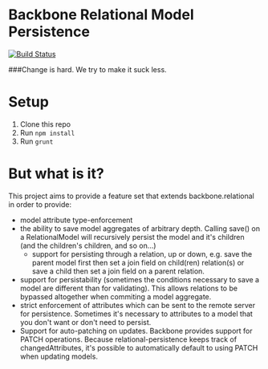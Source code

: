 Backbone Relational Model Persistence
=====================================
[![Build
Status](https://travis-ci.org/ShopIgniter/backbone.relational-persistence.png?branch=master)](https://travis-ci.org/ShopIgniter/backbone.relational-persistence)

###Change is hard. We try to make it suck less.

# Setup

1. Clone this repo
2. Run `npm install`
3. Run `grunt`

# But what is it?

This project aims to provide a feature set that extends backbone.relational in order to provide:

* model attribute type-enforcement
* the ability to save model aggregates of arbitrary depth. Calling save() on a RelationalModel will recursively persist the model and it's children (and the children's children, and so on...)
  - support for persisting through a relation, up or down, e.g. save the parent model first then set a join field on child(ren) relation(s) or save a child then set a join field on a parent relation.
* support for persistability (sometimes the conditions necessary to save a model are different than for validating). This allows relations to be bypassed altogether when commiting a model aggregate.
* strict enforcement of attributes which can be sent to the remote server for persistence. Sometimes it's necessary to attributes to a model that you don't want or don't need to persist.
* Support for auto-patching on updates. Backbone provides support for PATCH operations. Because relational-persistence keeps track of changedAttributes, it's possible to automatically default to using PATCH when updating models.

